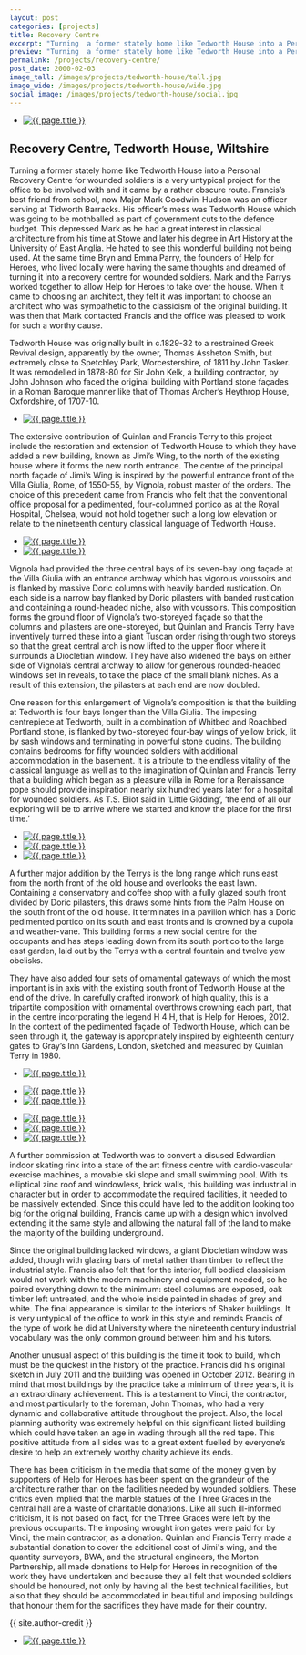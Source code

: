 ```yaml
---
layout: post
categories: [projects]
title: Recovery Centre
excerpt: "Turning  a former stately home like Tedworth House into a Personal Recovery Centre for wounded soldiers is a very untypical project for the office to be involved with and it came by a rather obscure route."
preview: "Turning  a former stately home like Tedworth House into a Personal Recovery Centre for wounded soldiers is a very untypical project for the office to be involved with and it came by a rather obscure route."
permalink: /projects/recovery-centre/
post_date: 2000-02-03
image_tall: /images/projects/tedworth-house/tall.jpg
image_wide: /images/projects/tedworth-house/wide.jpg
social_image: /images/projects/tedworth-house/social.jpg
---
```


<ul class="list">
	<li class="full">
		<a class="fancybox" rel="group" href="/images/projects/tedworth-house/01.jpg">
			<img src="/images/projects/tedworth-house/thumbs/01.jpg" alt="{{ page.title }}" />
		</a>
	</li>
</ul>

<h2>Recovery Centre, Tedworth House, Wiltshire</h2>
<p>
	Turning  a former stately home like Tedworth House into a Personal Recovery Centre for wounded soldiers is a very untypical project for the office to be involved with and it came by a rather obscure route. Francis’s best friend from school, now Major Mark Goodwin-Hudson was an officer serving at Tidworth Barracks. His officer’s mess was Tedworth House which was going to be mothballed as part of government cuts to the defence budget. This depressed Mark as he had a great interest in classical architecture from his time at Stowe and later his degree in Art History at the University of East Anglia. He hated to see this wonderful building not being used. At the same time Bryn and Emma Parry,  the founders of Help for Heroes, who lived locally were having the same thoughts and dreamed of turning it into a recovery centre for wounded soldiers. Mark and the Parrys worked together to allow Help for Heroes to take over the house. When it came to choosing an architect, they felt it was important to choose an architect who was sympathetic to the classicism of the original building. It was then that Mark contacted Francis and the office was pleased to work for such a worthy cause.
</p><p>
	Tedworth House was originally built in c.1829-32 to a restrained Greek Revival design, apparently by the owner, Thomas Assheton Smith, but extremely close to Spetchley Park, Worcestershire, of 1811 by John  Tasker. It was remodelled in 1878-80 for Sir John Kelk, a building contractor, by John Johnson who faced the original building with Portland stone façades in a Roman Baroque manner like that of Thomas Archer’s Heythrop House, Oxfordshire, of 1707-10.
</p>

<ul class="list">
	<li class="full">
		<a class="fancybox" rel="group" href="/images/projects/tedworth-house/14.jpg">
			<img src="/images/projects/tedworth-house/thumbs/14.jpg" alt="{{ page.title }}" />
		</a>
	</li>
</ul>

<p>
	The extensive contribution of Quinlan and Francis Terry to this project include the restoration and extension of Tedworth House to which they have added a new building, known as Jimi’s Wing, to the north of the existing house where it forms the new north entrance. The centre of the principal north façade of Jimi’s Wing is inspired by the powerful entrance front of the Villa Giulia, Rome, of 1550-55, by Vignola, robust master of the orders. The choice of this precedent came from Francis who felt that the conventional office proposal for a pedimented, four-columned portico as at the Royal Hospital, Chelsea, would not hold together such a long low elevation or relate to the nineteenth century classical language of Tedworth House.
</p>

<ul class="list">
	<li class="half">
		<a class="fancybox" rel="group" href="/images/projects/tedworth-house/03.jpg">
			<img src="/images/projects/tedworth-house/thumbs/03.jpg" alt="{{ page.title }}" />
		</a>
	</li>
	<li class="half">
		<a class="fancybox" rel="group" href="/images/projects/tedworth-house/04.jpg">
			<img src="/images/projects/tedworth-house/thumbs/04.jpg" alt="{{ page.title }}" />
		</a>
	</li>
</ul>

<p>
	Vignola had provided the three central bays of its seven-bay long façade at the Villa Giulia with an entrance archway which has vigorous voussoirs and is flanked by massive Doric columns with heavily banded rustication. On each side is a narrow bay flanked by Doric pilasters with banded rustication and containing a round-headed niche, also with voussoirs. This composition forms the ground floor of Vignola’s two-storeyed façade so that the columns and pilasters are one-storeyed, but Quinlan and Francis Terry have inventively turned these into a giant Tuscan order rising through two storeys so that the great central arch is now lifted to the upper floor where it surrounds a Diocletian window. They have also widened the bays on either side of Vignola’s central  archway to allow for generous rounded-headed windows set in reveals, to take the place of the small blank niches. As a result of this extension, the pilasters at each end are now doubled.
</p><p>
	One reason for this enlargement of Vignola’s composition is that the building at Tedworth is four bays longer than the Villa Giulia. The imposing centrepiece at Tedworth, built in a combination of Whitbed and Roachbed Portland stone, is flanked by two-storeyed four-bay wings of yellow brick, lit by sash windows and terminating in powerful stone quoins. The building contains bedrooms for fifty wounded soldiers with additional accommodation in the basement. It  is a tribute to the endless vitality of the classical language as well as to the imagination of Quinlan and Francis Terry that a building which began as a pleasure villa in Rome for a Renaissance pope should provide inspiration nearly six hundred years later for a hospital for wounded soldiers. As T.S. Eliot said in ‘Little Gidding’, ‘the end of all our exploring will be to arrive where we started and know the place for the first time.’
</p>

<ul class="list">
	<li class="third">
		<a class="fancybox" rel="group" href="/images/projects/tedworth-house/06.jpg">
			<img src="/images/projects/tedworth-house/thumbs/06.jpg" alt="{{ page.title }}" />
		</a>
	</li>
	<li class="third">
		<a class="fancybox" rel="group" href="/images/projects/tedworth-house/05.jpg">
			<img src="/images/projects/tedworth-house/thumbs/05.jpg" alt="{{ page.title }}" />
		</a>
	</li>
	<li class="third">
		<a class="fancybox" rel="group" href="/images/projects/tedworth-house/07.jpg">
			<img src="/images/projects/tedworth-house/thumbs/07.jpg" alt="{{ page.title }}" />
		</a>
	</li>
</ul>

<p>
	A further major addition by the Terrys is the long range which runs east from the north front of the old house and overlooks the east lawn. Containing a conservatory and coffee shop with a fully glazed south front divided by Doric pilasters, this draws some hints from the Palm House on the south front of the old house. It terminates in a pavilion which has a Doric pedimented portico on its south and east fronts and is crowned by a cupola and weather-vane. This building forms a new social centre for the occupants and has steps leading down from its south portico to the large east garden, laid out by the Terrys with a central fountain and twelve yew obelisks.
</p><p>
	They have also added four sets of ornamental gateways of which the most important is in axis with the existing south front of Tedworth House at the end of the drive. In carefully crafted ironwork of high quality, this is a tripartite composition with ornamental overthrows crowning each part, that in the centre incorporating the legend H 4 H, that is Help for Heroes, 2012. In the context of the pedimented façade of Tedworth House, which can be seen through it, the gateway is appropriately inspired by eighteenth century gates to Gray’s Inn Gardens, London, sketched and measured by Quinlan Terry in 1980.
</p>

<ul class="list">
	<li class="full">
		<a class="fancybox" rel="group" href="/images/projects/tedworth-house/08.jpg">
			<img src="/images/projects/tedworth-house/thumbs/08.jpg" alt="{{ page.title }}" />
		</a>
	</li>
</ul>

<ul class="list">
	<li class="half">
		<a class="fancybox" rel="group" href="/images/projects/tedworth-house/09.jpg">
			<img src="/images/projects/tedworth-house/thumbs/09.jpg" alt="{{ page.title }}" />
		</a>
	</li>
	<li class="half">
		<a class="fancybox" rel="group" href="/images/projects/tedworth-house/10.jpg">
			<img src="/images/projects/tedworth-house/thumbs/10.jpg" alt="{{ page.title }}" />
		</a>
	</li>
</ul>

<ul class="list">
	<li class="third">
		<a class="fancybox" rel="group" href="/images/projects/tedworth-house/11.jpg">
			<img src="/images/projects/tedworth-house/thumbs/11.jpg" alt="{{ page.title }}" />
		</a>
	</li>
	<li class="third">
		<a class="fancybox" rel="group" href="/images/projects/tedworth-house/12.jpg">
			<img src="/images/projects/tedworth-house/thumbs/12.jpg" alt="{{ page.title }}" />
		</a>
	</li>
	<li class="third">
		<a class="fancybox" rel="group" href="/images/projects/tedworth-house/13.jpg">
			<img src="/images/projects/tedworth-house/thumbs/13.jpg" alt="{{ page.title }}" />
		</a>
	</li>
</ul>

<p>
	A further commission at Tedworth was to convert a disused Edwardian indoor skating rink into a state of the art fitness centre with cardio-vascular exercise machines, a movable ski slope and small swimming pool. With its elliptical zinc roof and windowless, brick walls, this building was industrial in character but in order to accommodate the required facilities, it needed to be massively extended. Since this could have led to the addition looking too big for the original building, Francis came up with a design which involved extending it the same style and allowing the natural fall of the land to make the majority of the building underground.
</p><p>
	Since the original building lacked windows, a giant Diocletian window was added, though with glazing bars of metal rather than timber to reflect the industrial style. Francis also felt that for the interior, full bodied classicism would not work with the modern machinery and equipment needed, so he paired everything down to the minimum: steel columns are exposed, oak timber left untreated, and the whole inside painted in shades of grey and white. The final appearance is similar to the interiors of Shaker buildings. It is very untypical of the office to work in this style and reminds Francis of the type of work he did at University where the nineteenth century industrial vocabulary was the only common ground between him and his tutors.
</p><p>
	Another unusual aspect of this building is the time it took to build, which must be the quickest in the history of the practice. Francis did his original sketch in July 2011 and the building was opened in October 2012. Bearing in mind that most buildings by the practice take a minimum of three years, it is an extraordinary achievement. This is a testament to Vinci, the contractor, and most particularly to the foreman, John Thomas, who had a very dynamic and collaborative attitude throughout the project. Also, the local planning authority was extremely helpful on this significant listed building which could have taken an age in wading through all the red tape.  This positive attitude from all sides was to a great extent fuelled by everyone’s desire to help an extremely worthy charity achieve its ends.
</p><p>
	There has been criticism in the media that some of the money given by supporters of Help for Heroes has been spent on the grandeur of the architecture rather than on the facilities needed by wounded soldiers. These critics even implied that the marble statues of the Three Graces in the central hall are a waste of charitable donations. Like all such ill-informed criticism, it is not based on fact, for the Three Graces were left  by the previous occupants. The imposing wrought iron gates were paid for by Vinci, the main contractor, as a donation. Quinlan and Francis Terry made a substantial donation to cover the additional cost of Jimi's wing, and the quantity surveyors, BWA, and the structural engineers, the Morton Partnership, all made donations to Help for Heroes in recognition of the work they have undertaken and because they all felt that wounded soldiers should be honoured, not only by having all the best technical facilities, but also that they should be accommodated in beautiful and imposing buildings that honour them for the sacrifices they have made for their country.
</p>
{{ site.author-credit }}

<ul class="list">
	<li class="full">
		<a class="fancybox" rel="group" href="/images/projects/tedworth-house/02.jpg">
			<img src="/images/projects/tedworth-house/02.jpg" alt="{{ page.title }}" />
		</a>
	</li>
</ul>